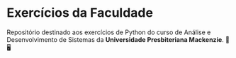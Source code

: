 # Exercícios da Faculdade

Repositório destinado aos exercícios de Python do curso de Análise e Desenvolvimento de Sistemas da **Universidade Presbiteriana Mackenzie**. 🐍🖥️
